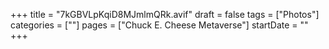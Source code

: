 +++
title = "7kGBVLpKqiD8MJmlmQRk.avif"
draft = false
tags = ["Photos"]
categories = [""]
pages = ["Chuck E. Cheese Metaverse"]
startDate = ""
+++
